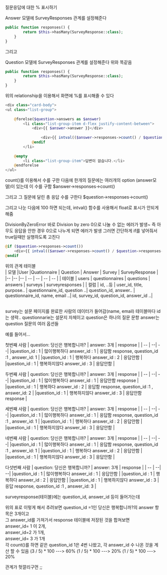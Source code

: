 질문응답에 대한 % 표시하기

Answer 모델에 SurveyResponses 관계를 설정해준다
```php
public function responses() {
        return $this->hasMany(SurveyResponse::class);
    }
}
```

그리고 

Question 모델에 SurveyResponses 관계를 설정해준다
위와 똑같음
```php
public function responses() {
        return $this->hasMany(SurveyResponse::class);
    }
}
```

위의 relationship을 이용해서 화면에 %를 표시해줄 수 있다
```php
<div class="card-body">
<ul class="list-group">
    
    @forelse($question->answers as $answer)
        <li class="list-group-item d-flex justify-content-between">
            <div>{{ $answer->answer }}</div>
                        
                <div>{{ intval(($answer->responses->count() / $question->responses->count() ) *100) }}%</div>
            @endif
        </li>
    
    @empty
        <li class="list-group-item">답변이 없습니다.</li>
    @endforelse
</ul>
```
count()를 이용해서 수를 구한 다음에 
한개의 질문에는 여러개의 option (answer모델)이 있는데 이 수를 구함
$answer->responses->count()

그리고 그 질문에 달린 총 응답 수를 구한다
$question->responses->count()

그리고 나눈 다음에 100 하면 되는데, intval() 함수를 사용해서 float로 표시가 안되게 해줌


DivisionByZeroError
바로 Division by zero 0으로 나눌 수 없는 에러가 발생~ 즉 아무도 응답을 안한 경우 0으로 나누게 되면 에러가 발생
그러면 간단하게 if를 넣어줘서 true일때만 실행하도록 고친다
```php
@if ($question->responses->count())
    <div>{{ intval(($answer->responses->count() / $question->responses->count() ) *100) }}%</div>
@endif
```

위의 관계 테이블   
| 모델 |User |Quationnaire | Question | Answer | Survey | SurveyResponse |
|-- |-- |-- | -- | -- | -- | -- |
| 테이블 | users | questionnaires | questions | answers | surveys | surveyresponses |
| 컬럼 | id, ..등 | user_id, title, purpose.. | questionnaire_id, question ..| question_id, answer.. | questionnaire_id, name, email ..| id, survey_id, question_id, answer_id ..|  



<br />
survey는 설문 페이지를 완료한 사람의 데이터가 들어감(name, email)
테이블마다 id는 생략..     
questionnarie는 설문지 자체이고
question은 하나의 질문 문항
answer는 question 질문의 여러 옵션들

예를 들어서...   

첫번째 사람 
| question: 당신은 행복합니까? | answer: 3개 | response |
| -- | --| --|
|question_id : 1 | 많이행복하다 answer_id : 1 | 응답함 response, question_id :1 , answer_id: 1 |
|question_id : 1 | 행복하다 answer_id : 2 | 응답안함 |
|question_id : 1 | 행복하지않다 answer_id : 3 | 응답안함  |

두번째 사람 
| question: 당신은 행복합니까? | answer: 3개 | response |
| -- | --| --|
|question_id : 1 | 많이행복하다 answer_id : 1 | 응답안함 response |
|question_id : 1 | 행복하다 answer_id : 2 | 응답함 response, question_id :1 , answer_id: 2 |
|question_id : 1 | 행복하지않다 answer_id : 3 | 응답안함 response |

세번째 사람 
| question: 당신은 행복합니까? | answer: 3개 | response |
| -- | --| --|
|question_id : 1 | 많이행복하다 answer_id : 1 | 응답함 response, question_id :1 , answer_id: 1 |
|question_id : 1 | 행복하다 answer_id : 2 | 응답안함   |
|question_id : 1 | 행복하지않다 answer_id : 3 | 응답안함  |

네번째 사람 
| question: 당신은 행복합니까? | answer: 3개 | response |
| -- | --| --|
|question_id : 1 | 많이행복하다 answer_id : 1 | 응답함 response, question_id :1 , answer_id: 1 |
|question_id : 1 | 행복하다 answer_id : 2 | 응답안함   |
|question_id : 1 | 행복하지않다 answer_id : 3 | 응답안함  |

다섯번째 사람 
| question: 당신은 행복합니까? | answer: 3개 | response |
| -- | --| --|
|question_id : 1 | 많이행복하다 answer_id : 1 | 응답안함  |
|question_id : 1 | 행복하다 answer_id : 2 | 응답안함   |
|question_id : 1 | 행복하지않다 answer_id : 3 | 응답  response, question_id :1 , answer_id: 3 |



surveyresponse(테이블)에는 question_id, answer_id 등이 들어가는데 

위의 표로 이렇게 해서 추려보면
question_id =1인 당신은 행복합니까?의 answer 항목은 3개이고   
그 answer_id를 가져가서 response 테이블에 저장된 것을 합쳐보면   
answer_id= 1 이 2개,  
answer_id=2 가 1개,   
answer_id= 3 가 1개  
각 count()를 하면 같은 question_id 1은 4번 나왔고, 
각 answer_id 수 나온 것을 계산 할 수 있음
(3 / 5) * 100 ---> 60%
(1 / 5) * 100 ---> 20%
(1 / 5) * 100 ---> 20%

관계가 헛깔리구먼 ;;




